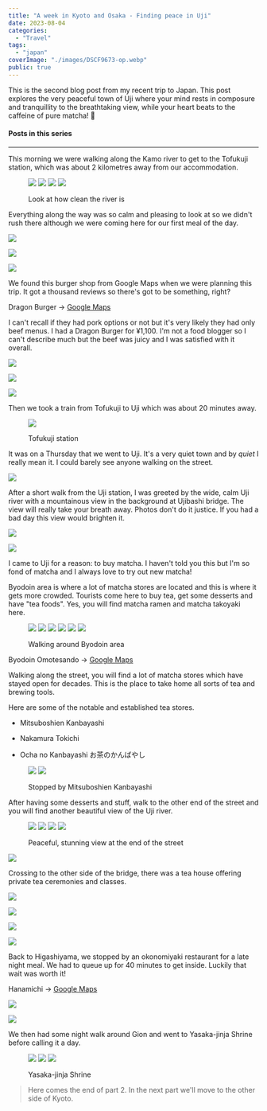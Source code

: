 ```yaml
---
title: "A week in Kyoto and Osaka - Finding peace in Uji"
date: 2023-08-04
categories:
  - "Travel"
tags:
  - "japan"
coverImage: "./images/DSCF9673-op.webp"
public: true
---
```


This is the second blog post from my recent trip to Japan. This post explores the very peaceful town of Uji where your mind rests in composure and tranquillity to the breathtaking view, while your heart beats to the caffeine of pure matcha! 🍵

<!--more-->

#### Posts in this series

* * *

This morning we were walking along the Kamo river to get to the Tofukuji station, which was about 2 kilometres away from our accommodation.

<figure>

![](./images/DSCF9518.webp)
![](./images/DSCF9531.webp)
![](./images/DSCF9542.webp)
![](./images/DSCF9544.webp)
<figcaption>
Look at how clean the river is
</figcaption>
</figure>

Everything along the way was so calm and pleasing to look at so we didn't rush there although we were coming here for our first meal of the day.

![](./images/DSCF9550.webp)

![](./images/DSCF9551.webp)

![](./images/DSCF9555.webp)

We found this burger shop from Google Maps when we were planning this trip. It got a thousand reviews so there's got to be something, right?

Dragon Burger → [Google Maps](https://goo.gl/maps/2dnYDnr6B4RwaYQf8)

I can't recall if they had pork options or not but it's very likely they had only beef menus. I had a Dragon Burger for ¥1,100. I'm not a food blogger so I can't describe much but the beef was juicy and I was satisfied with it overall.

![](./images/DSCF9557.webp)

![](./images/DSCF9566.webp)

![](./images/DSCF9563.webp)

Then we took a train from Tofukuji to Uji which was about 20 minutes away.

<figure>

![](./images/DSCF9568.webp)
<figcaption>
Tofukuji station
</figcaption>
</figure>

It was on a Thursday that we went to Uji. It's a very quiet town and by _quiet_ I really mean it. I could barely see anyone walking on the street.

![](./images/DSCF9570.webp)

After a short walk from the Uji station, I was greeted by the wide, calm Uji river with a mountainous view in the background at Ujibashi bridge. The view will really take your breath away. Photos don't do it justice. If you had a bad day this view would brighten it.

![](./images/DSCF9575.webp)

![](./images/IMG_3833.webp)

I came to Uji for a reason: to buy matcha. I haven't told you this but I'm so fond of matcha and I always love to try out new matcha!

Byodoin area is where a lot of matcha stores are located and this is where it gets more crowded. Tourists come here to buy tea, get some desserts and have "tea foods". Yes, you will find matcha ramen and matcha takoyaki here.

<figure>

![](./images/DSCF9579-op.webp)
![](./images/DSCF9581-op.webp)
![](./images/DSCF9594-op.webp)
![](./images/DSCF9689-op.webp)
![](./images/DSCF9692-op.webp)
![](./images/DSCF9694-op.webp)
<figcaption>
Walking around Byodoin area
</figcaption>
</figure>

Byodoin Omotesando → [Google Maps](https://goo.gl/maps/XKVUhYaKt5mvnbU39)

Walking along the street, you will find a lot of matcha stores which have stayed open for decades. This is the place to take home all sorts of tea and brewing tools.

Here are some of the notable and established tea stores.

- Mitsuboshien Kanbayashi

- Nakamura Tokichi

- Ocha no Kanbayashi お茶のかんばやし

<figure>

![](./images/DSCF9597-op.webp)
![](./images/DSCF9599-op.webp)
<figcaption>
Stopped by Mitsuboshien Kanbayashi
</figcaption>
</figure>

After having some desserts and stuff, walk to the other end of the street and you will find another beautiful view of the Uji river.

<figure>

![](./images/DSCF9591-op.webp)
![](./images/DSCF9608-op.webp)
![](./images/DSCF9656-op.webp)
![](./images/DSCF9662-op.webp)
<figcaption>
Peaceful, stunning view at the end of the street
</figcaption>
</figure>

![](./images/DSCF9673-wide-op.webp)

Crossing to the other side of the bridge, there was a tea house offering private tea ceremonies and classes.

![](./images/DSCF9624-2-op.webp)

![](./images/DSCF9626-2-op.webp)

![](./images/DSCF9630-2-op.webp)

![](./images/DSCF9633-2-op.webp)

Back to Higashiyama, we stopped by an okonomiyaki restaurant for a late night meal. We had to queue up for 40 minutes to get inside. Luckily that wait was worth it!

Hanamichi → [Google Maps](https://maps.app.goo.gl/SS4jjfjxTS6K8Tx49)

![](./images/DSCF9702-op.webp)

![](./images/DSCF9700-op.webp)

We then had some night walk around Gion and went to Yasaka-jinja Shrine before calling it a day.

<figure>

![](./images/DSCF9714-op.webp)
![](./images/DSCF9708-op.webp)
![](./images/DSCF9707-op.webp)
<figcaption>
Yasaka-jinja Shrine
</figcaption>
</figure>

> Here comes the end of part 2. In the next part we'll move to the other side of Kyoto.

